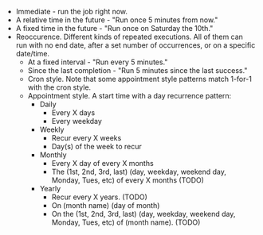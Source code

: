   * Immediate - run the job right now.
  * A relative time in the future - "Run once 5 minutes from now."
  * A fixed time in the future - "Run once on Saturday the 10th."
  * Reoccurence.  Different kinds of repeated executions.  All of them can run with no end date, after a set number of occurrences, or on a specific date/time.
    * At a fixed interval - "Run every 5 minutes."
    * Since the last completion - "Run 5 minutes since the last success."
    * Cron style.  Note that some appointment style patterns match 1-for-1 with the cron style.
    * Appointment style.  A start time with a day recurrence pattern:
      * Daily
        * Every X days
        * Every weekday
      * Weekly
        * Recur every X weeks
        * Day(s) of the week to recur
      * Monthly
        * Every X day of every X months
        * The (1st, 2nd, 3rd, last) (day, weekday, weekend day, Monday, Tues, etc) of every X months (TODO)
      * Yearly
        * Recur every X years. (TODO)
        * On (month name) (day of month)
        * On the (1st, 2nd, 3rd, last) (day, weekday, weekend day, Monday, Tues, etc) of (month name).  (TODO)
